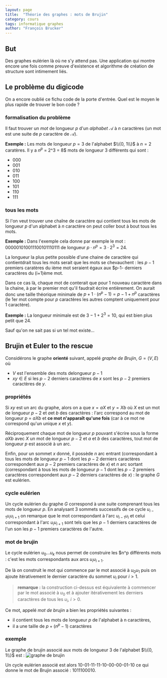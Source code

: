 ```yaml
---
layout: page
title:  "Théorie des graphes : mots de Brujin"
category: cours
tags: informatique graphes
author: "François Brucker"
---
```


## But

Des graphes eulérien là où ne s'y attend pas. Une application qui montre encore une fois comme preuve d'existence et algorithme de création de structure sont intimement liés.

## Le problème du digicode

On a encore oublié ce fichu code de la porte d'entrée. Quel est le moyen le plus rapide de trouver le bon code ?

### formalisation du problème

Il faut trouver un *mot* de longueur $p$ d'un *alphabet* $\mathcal{A}$ à $n$ caractères (un mot est une suite de $p$ caractère de $\mathcal{A}$).


**Exemple :**
Les mots de longueur $p=3$ de l'alphabet $\\{0, 1\\}$ à $n=2$ caratères. Il y a $n^p$ = 2^3 = 8$ mots de longueur 3 différents qui sont :

  - $000$
  - $001$
  - $010$
  - $011$
  - $100$
  - $101$
  - $110$
  - $111$
  

### tous les mots

Si l'on veut trouver une chaîne de caractère qui contient tous les mots de longueur $p$ d'un alphabet à $n$ caractère on peut coller bout à bout tous les mots.


**Exemple :**
Dans l'exemple cela donne par exemple le mot : $000001010011100101110111$ de longueur $p \cdot n^p = 3 \cdot 2^3 = 24$.

La longueur la plus petite possible d'une chaine de caractère qui contientdrait tous les mots serait que les mots se chevauchent : les $p-1$ premiers caratères du ième mot seraient égaux aux $p-1- derniers caractères du (i+1)ème mot.

Dans ce cas là, chaque mot de conterait que pour 1 nouveau caractère dans la chaine, à par le premier mot qu'il faudrait écrire entièrement. On aurait donc une taille théorique minimale de $p + 1 \cdot (n^p - 1) = p - 1 + n^p$ caractères (le 1er mot compte pour $p$ caractères les autres comptent uniquement pour 1 caractère).

**Exemple :** La longueur minimale est de $3-1 + 2^3 = 10$, qui est bien plus petit que 24.


Sauf qu'on ne sait pas si un tel mot existe...

## Brujin et Euler to the rescue

Considérons le graphe **orienté** suivant, appelé *graphe de Brujin*, $G=(V, E)$ où

  - $V$ est l'ensemble des mots delongueur $p-1$
  - $xy \in E$ si les $p-2$ derniers caractères de $x$ sont les $p-2$ premiers caractères de $y$.
  
### propriétés 

Si $xy$ est un arc du graphe, alors on a que $x = aX$ et $y= Xb$ où $X$ est un mot de longueur $p-2$ et $a$et $b$ des caractères : l'arc correspond au mot de longueur $p$ = $aXb$ et **ce mot n'apparaît qu'une fois** (car à ce mot ne correspond qu'un unique $x$ et $y$).

Réciproquement chaque mot de longueur $p$ pouvant s'écrire sous la forme $aXb$ avec $X$ un mot de longueur $p-2$ et $a$ et $b$ des caractères, tout mot de longueur $p$ est associé à un arc.

Enfin, pour un sommet $x$ donné, il possède $n$ arc entrant (correspondant à tous les mots de longueur $p-1$ dont les $p-2$ derniers caractères correspondent aux $p-2$ premiers caractères de $x$) et $n$ arc sortant (correspondant à tous les mots de longueur $p-1$ dont les $p-2$ premiers caractères correspondent aux $p-2$ derniers caractères de $x$) : le graphe $G$ est eulérien.

### cycle eulérien

Un cycle eulérien du graphe $G$ correspond à une suite comprenant tous les mots de longueur $p$. En analysant 3 sommets successifs de ce cycle $u_{i-1}u_iu_{i+1}$ on remarque que le mot correspondant à l'arc $u_{i-1}u_i$ et celui correspondant à l'arc $u_iu_{i+1}$ sont tels
que les $p-1$ derniers caractères de l'un son les $p-1$ premiers caractères de l'autre.


### mot de brujin

Le cycle eulérien $u_0\dots u_k$ nous permet de construire les $n^p différents mots : c'est les mots correspondants aux arcs $u_iu_{i+1}$.

De là on construit le mot qui commence par le mot associé à $u_0u_1$ puis on ajoute itérativement le dernier caractère du sommet $u_i$ pour $i > 1$.

> **remarque :** la construction ci-dessus est équivalente à commencer par le mot associé à $u_0$ et à ajouter itérativement les derniers caractères de tous les $u_i$, $i > 0$.

Ce mot, appelé *mot de brujin* a bien les propriétés suivantes :

  - il contient tous les mots de longueur $p$ de l'alphabet à n caractères,
  - il a une taille de $p +(n^p -1)$ caractères

### exemple

Le graphe de brujin associé aux mots de longueur 3 de l'alphabet $\\{0, 1\\}$ est : 
 ![graphe de brujin]({{"ressources/mot_3_01.png"}})

Un cycle eulérien associé est alors 10-01-11-11-10-00-00-01-10 ce qui donne le mot de Brujin associé : 1011100010.
